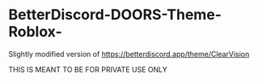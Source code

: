 # BetterDiscord-DOORS-Theme-Roblox-

Slightly modified version of https://betterdiscord.app/theme/ClearVision

THIS IS MEANT TO BE FOR PRIVATE USE ONLY
